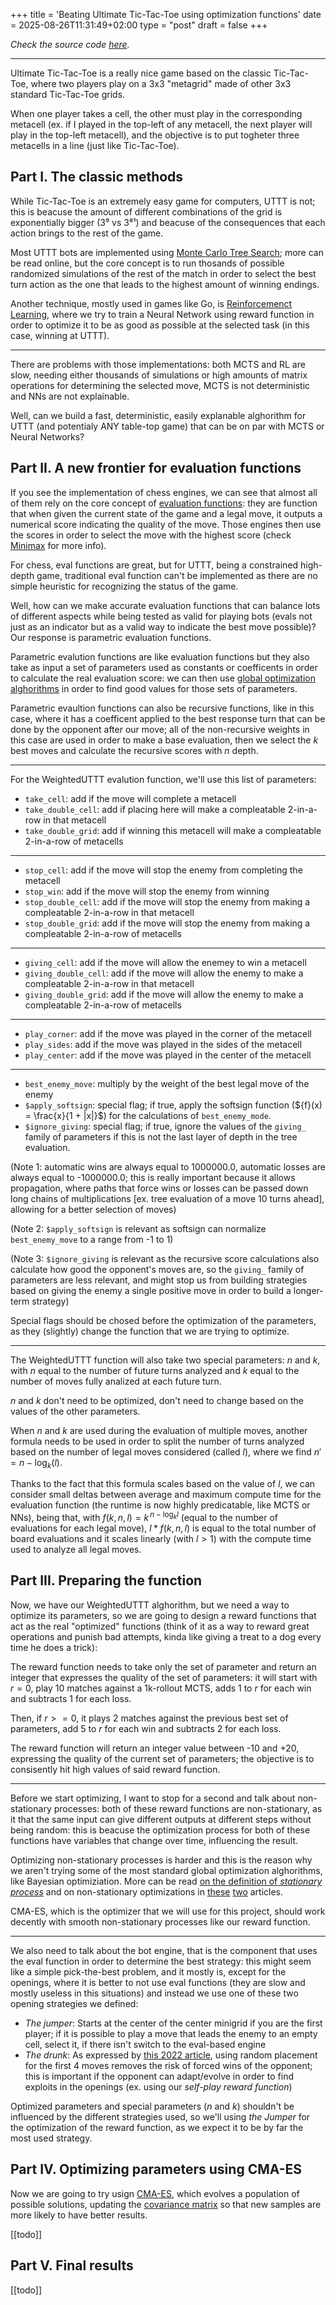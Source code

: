 +++
title = 'Beating Ultimate Tic-Tac-Toe using optimization functions'
date = 2025-08-26T11:31:49+02:00
type = "post"
draft = false
+++

*Check the source code [here](https://github.com/gi-dellav/WeightedUTTT).*


---


Ultimate Tic-Tac-Toe is a really nice game based on the classic Tic-Tac-Toe, where two players play on a 3x3 "metagrid" made of other 3x3 standard Tic-Tac-Toe grids.

When one player takes a cell, the other must play in the corresponding metacell (ex. if I played in the top-left of any metacell, the next player will play in the top-left metacell), and the objective is to put togheter three metacells in a line (just like Tic-Tac-Toe).

## Part I. The classic methods

While Tic-Tac-Toe is an extremely easy game for computers, UTTT is not; this is beacuse the amount of different combinations of the grid is exponentially bigger (3⁹ vs 3⁸¹) and beacuse of the consequences that each action brings to the rest of the game.

Most UTTT bots are implemented using [Monte Carlo Tree Search](https://en.wikipedia.org/wiki/Monte_Carlo_tree_search); more can be read online, but the core concept is to run thosands of possible randomized simulations of the rest of the match in order to select the best turn action as the one that leads to the highest amount of winning endings.

Another technique, mostly used in games like Go, is [Reinforcemenct Learning](https://en.wikipedia.org/wiki/Reinforcement_learning), where we try to train a Neural Network using reward function in order to optimize it to be as good as possible at the selected task (in this case, winning at UTTT).

---

There are problems with those implementations: both MCTS and RL are slow, needing either thousands of simulations or high amounts of matrix operations for determining the selected move, MCTS is not deterministic and NNs are not explainable.

Well, can we build a fast, deterministic, easily explanable alghorithm for UTTT (and potentialy ANY table-top game) that can be on par with MCTS or Neural Networks?

## Part II. A new frontier for evaluation functions

If you see the implementation of chess engines, we can see that almost all of them rely on the core concept of [evaluation functions](https://en.wikipedia.org/wiki/Evaluation_function): they are function that when given the current state of the game and a legal move, it outputs a numerical score indicating the quality of the move. Those engines then use the scores in order to select the move with the highest score (check [Minimax](https://en.wikipedia.org/wiki/Minimax) for more info).

For chess, eval functions are great, but for UTTT, being a constrained high-depth game, traditional eval function can't be implemented as there are no simple heuristic for recognizing the status of the game.

Well, how can we make accurate evaluation functions that can balance lots of different aspects while being tested as valid for playing bots (evals not just as an indicator but as a valid way to indicate the best move possible)? Our response is parametric evaluation functions.

Parametric evalution functions are like evaluation functions but they also take as input a set of parameters used as constants or coefficents in order to calculate the real evaluation score: we can then use [global optimization alghorithms](https://en.wikipedia.org/wiki/Global_optimization) in order to find good values for those sets of parameters.

Parametric evaultion functions can also be recursive functions, like in this case, where it has a coefficent applied to the best response turn that can be done by the opponent after our move; all of the non-recursive weights in this case are used in order to make a base evaluation, then we select the *k* best moves and calculate the recursive scores with *n* depth.

---


For the WeightedUTTT evalution function, we'll use this list of parameters:

- `take_cell`: add if the move will complete a metacell
- `take_double_cell`: add if placing here will make a compleatable 2-in-a-row in that metacell
- `take_double_grid`: add if winning this metacell will make a compleatable 2-in-a-row of metacells

---

- `stop_cell`: add if the move will stop the enemy from completing the metacell
- `stop_win`: add if the move will stop the enemy from winning
- `stop_double_cell`: add if the move will stop the enemy from making a compleatable 2-in-a-row in that metacell
- `stop_double_grid`: add if the move will stop the enemy from making a compleatable 2-in-a-row of metacells

---

- `giving_cell`: add if the move will allow the enemey to win a metacell
- `giving_double_cell`: add if the move will allow the enemy to make a compleatable 2-in-a-row in that metacell
- `giving_double_grid`: add if the move will allow the enemy to make a compleatable 2-in-a-row of metacells

---

- `play_corner`: add if the move was played in the corner of the metacell
- `play_sides`: add if the move was played in the sides of the metacell
- `play_center`: add if the move was played in the center of the metacell

---

- `best_enemy_move`: multiply by the weight of the best legal move of the enemy
- `$apply_softsign`: special flag; if true, apply the softsign function ($\{f}(x) = \frac{x}{1 + |x|}$) for the calculations of `best_enemy_mode`.
- `$ignore_giving`: special flag; if true, ignore the values of the `giving_` family of parameters if this is not the last layer of depth in the tree evaluation.

(Note 1: automatic wins are always equal to 1000000.0, automatic losses are always equal to -1000000.0; this is really important because it allows propagation, where paths that force wins or losses can be passed down long chains of multiplications [ex. tree evaluation of a move 10 turns ahead], allowing for a better selection of moves)

(Note 2: `$apply_softsign` is relevant as softsign can normalize `best_enemy_move` to a range from -1 to 1)

(Note 3: `$ignore_giving` is relevant as the recursive score calculations also calculate how good the opponent's moves are, so the `giving_` family of parameters are less relevant, and might stop us from building strategies based on giving the enemy a single positive move in order to build a longer-term strategy)

Special flags should be chosed before the optimization of the parameters, as they (slightly) change the function that we are trying to optimize.

---


The WeightedUTTT function will also take two special parameters: *n* and *k*, with *n* equal to the number of future turns analyzed and *k* equal to the number of moves fully analized at each future turn.

*n* and *k* don't need to be optimized, don't need to change based on the values of the other parameters.

When *n* and *k* are used during the evaluation of multiple moves, another formula needs to be used in order to split the number of turns analyzed based on the number of legal moves considered (called *l*), where we find $n' = n - \log_k(l)$.

Thanks to the fact that this formula scales based on the value of *l*, we can consider small deltas between average and maximum compute time for the evaluation function (the runtime is now highly predicatable, like MCTS or NNs), being that, with $f(k,n,l) = k^{\,n - \log_k l}$ (equal to the number of evaluations for each legal move), $l*f(k,n,l)$ is equal to the total number of board evaluations and it scales linearly (with $l>1$) with the compute time used to analyze all legal moves.


## Part III. Preparing the function

Now, we have our WeightedUTTT alghorithm, but we need a way to optimize its parameters, so we are going to design a reward functions that act as the real "optimized" functions (think of it as a way to reward great operations and punish bad attempts, kinda like giving a treat to a dog every time he does a trick):

The reward function needs to take only the set of parameter and return an integer that expresses the quality of the set of parameters: it will start with $r=0$, play 10 matches against a 1k-rollout MCTS, adds 1 to $r$ for each win and subtracts 1 for each loss.

Then, if $r>=0$, it plays 2 matches against the previous best set of parameters, add 5 to $r$ for each win and subtracts 2 for each loss.

The reward function will return an integer value between -10 and +20, expressing the quality of the current set of parameters; the objective is to consisently hit high values of said reward function.

---


Before we start optimizing, I want to stop for a second and talk about non-stationary processes: both of these reward functions are non-stationary, as it that the same input can give different outputs at different steps without being random: this is beacuse the optimization process for both of these functions have variables that change over time, influencing the result.

Optimizing non-stationary processes is harder and this is the reason why we aren't trying some of the most standard global optimization alghorithms, like Bayesian optimiziation. More can be read [on the definition of *stationary process*](https://en.wikipedia.org/wiki/Stationary_process) and on non-stationary optimizations in [these](https://arxiv.org/abs/2506.02980) [two](https://arxiv.org/abs/1307.5449) articles.

CMA-ES, which is the optimizer that we will use for this project, should work decently with smooth non-stationary processes like our reward function.

---

We also need to talk about the bot engine, that is the component that uses the eval function in order to determine the best strategy: this might seem like a simple pick-the-best problem, and it mostly is, except for the openings, where it is better to not use eval functions (they are slow and mostly useless in this situations) and instead we use one of these two opening strategies we defined:
- *The jumper*: Starts at the center of the center minigrid if you are the first player; if it is possible to play a move that leads the enemy to an empty cell, select it, if there isn't switch to the eval-based engine
- *The drunk*: As expressed by [this 2022 article](https://arxiv.org/pdf/2207.06239), using random placement for the first 4 moves removes the risk of forced wins of the opponent; this is important if the opponent can adapt/evolve in order to find exploits in the openings (ex. using our *self-play reward function*)

Optimized parameters and special parameters (*n* and *k*) shouldn't be influenced by the different strategies used, so we'll using *the Jumper* for the optimization of the reward function, as we expect it to be by far the most used strategy.

## Part IV. Optimizing parameters using CMA-ES

Now we are going to try usign [CMA-ES](https://en.wikipedia.org/wiki/CMA-ES), which evolves a population of possible solutions, updating the [covariance matrix](https://en.wikipedia.org/wiki/Covariance_matrix) so that new samples are more likely to have better results.

[[todo]]

## Part V. Final results

[[todo]]
